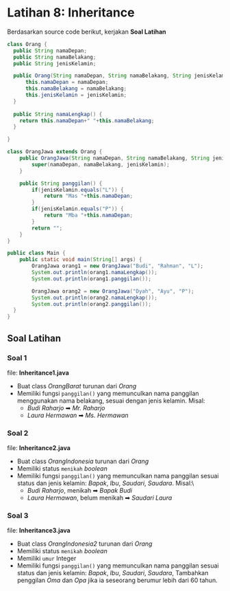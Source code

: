 # Latihan 8: Inheritance

Berdasarkan source code berikut, kerjakan **Soal Latihan**

```java
class Orang {
  public String namaDepan;
  public String namaBelakang;
  public String jenisKelamin;

  public Orang(String namaDepan, String namaBelakang, String jenisKelamin) {
      this.namaDepan = namaDepan;
      this.namaBelakang = namaBelakang;
      this.jenisKelamin = jenisKelamin;
  }
  
  public String namaLengkap() {
    return this.namaDepan+" "+this.namaBelakang;
  }

}

class OrangJawa extends Orang {
    public OrangJawa(String namaDepan, String namaBelakang, String jenisKelamin) {
        super(namaDepan, namaBelakang, jenisKelamin);
    }

    public String panggilan() {
        if(jenisKelamin.equals("L")) {
            return "Mas "+this.namaDepan;
        }
        if(jenisKelamin.equals("P")) {
            return "Mba "+this.namaDepan;
        }
        return "";
    }
}

public class Main {
    public static void main(String[] args) {
        OrangJawa orang1 = new OrangJawa("Budi", "Rahman", "L");
        System.out.println(orang1.namaLengkap());
        System.out.println(orang1.panggilan());

        OrangJawa orang2 = new OrangJawa("Dyah", "Ayu", "P");
        System.out.println(orang2.namaLengkap());
        System.out.println(orang2.panggilan());
  }
}
```

## Soal Latihan
### Soal 1
file: **Inheritance1.java**
- Buat class _OrangBarat_ turunan dari _Orang_
- Memiliki fungsi `panggilan()` yang memunculkan nama panggilan menggunakan nama belakang, sesuai dengan jenis kelamin. Misal:
  - _Budi Raharjo_ ➡ _Mr. Raharjo_
  - _Laura Hermawan_ ➡ _Ms. Hermawan_
  
### Soal 2
file: **Inheritance2.java**
- Buat class _OrangIndonesia_ turunan dari _Orang_
- Memiliki status `menikah` _boolean_
- Memiliki fungsi `panggilan()` yang memunculkan nama panggilan sesuai status dan jenis kelamin: _Bapak_, _Ibu_, _Saudari_, _Saudara_. Misal:\
  - _Budi Raharjo_, menikah ➡ _Bapak Budi_
  - _Laura Hermawan_, belum menikah ➡ _Saudari Laura_

### Soal 3
file: **Inheritance3.java**
- Buat class _OrangIndonesia2_ turunan dari _Orang_
- Memiliki status `menikah` _boolean_
- Memiliki `umur` Integer
- Memiliki fungsi `panggilan()` yang memunculkan nama panggilan sesuai status dan jenis kelamin: _Bapak_, _Ibu_, _Saudari_, _Saudara_, Tambahkan penggilan _Oma_ dan _Opa_ jika ia seseorang berumur lebih dari 60 tahun.